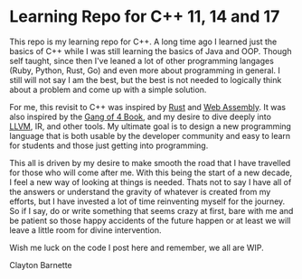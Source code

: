 # Learning Repo for C++ 11, 14 and 17

This repo is my learning repo for C++. A long time ago I learned just the basics of C++ while I was still learning the basics of Java and OOP. Though self taught, since then I've leaned a lot of other programming langages (Ruby, Python, Rust, Go) and even more about programming in general. I still will not say I am the best, but the best is not needed to logically think about a problem and come up with a simple solution. 

For me, this revisit to C++ was inspired by [Rust](https://www.rust-lang.org) and [Web Assembly](https://webassembly.org/). It was also inspired by the [Gang of 4 Book](https://www.amazon.com/Design-Patterns-Object-Oriented-Addison-Wesley-Professional-ebook/dp/B000SEIBB8), and my desire to dive deeply into [LLVM](https://llvm.org), IR, and other tools. My ultimate goal is to design a new programming language that is both usable by the developer community and easy to learn for students and those just getting into programming. 

This all is driven by my desire to make smooth the road that I have travelled for those who will come after me. With this being the start of a new decade, I feel a new way of looking at things is needed. Thats not to say I have all of the answers or understand the gravity of whatever is created from my efforts, but I have invested a lot of time reinventing myself for the journey. So if I say, do or write something that seems crazy at first, bare with me and be patient so those happy accidents of the future happen or at least we will leave a little room for divine intervention.

Wish me luck on the code I post here and remember, we all are WIP. 

Clayton Barnette
